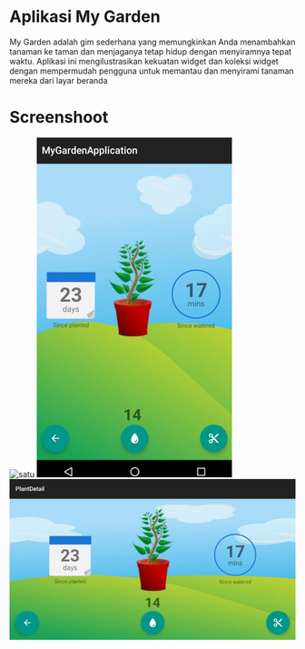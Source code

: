   <h1>Aplikasi My Garden</h1>
  <p>My Garden adalah gim sederhana yang memungkinkan Anda menambahkan tanaman ke taman dan menjaganya tetap hidup dengan menyiramnya tepat waktu. Aplikasi ini mengilustrasikan kekuatan widget dan koleksi widget dengan mempermudah pengguna untuk memantau dan menyirami tanaman mereka dari layar beranda</p>
  <h1>Screenshoot</h1>
  <img src="satu.jpg" alt="satu">
  <img src="dua.jpg" alt="dua">
  <img src="tiga.jpg" alt="tiga">
